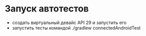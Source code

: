 # Запуск автотестов

* создать виртуальный девайс API 29 и запустить его
* запустить тесты командой ./gradlew connectedAndroidTest 